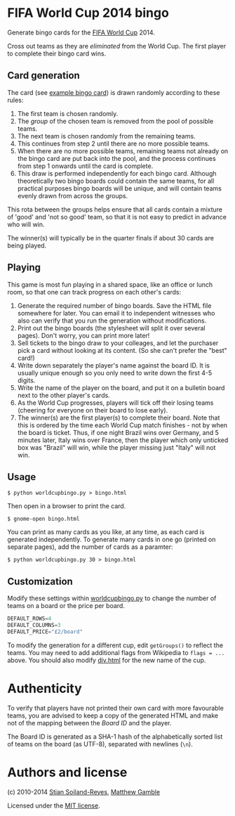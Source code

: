 # FIFA World Cup 2014 bingo

Generate bingo cards for the [FIFA World Cup](http://www.fifa.com/worldcup/index.html) 2014.

Cross out teams as they are *eliminated* from the World Cup. The first player to complete their bingo card wins.

## Card generation

The card (see [example bingo card](example.html)) is drawn randomly according
to these rules:

1.   The first team is chosen randomly.
2.   The *group* of the chosen team is removed from the pool of possible teams.
3.   The next team is chosen randomly from the remaining teams.
4.   This continues from step 2 until there are no more possible teams.
5.   When there are no more possible teams, remaining teams not already on the bingo card are put back into the pool, and the process continues from step 1 onwards until the card is complete.
6.   This draw is performed independently for each bingo card. Although theoretically two bingo boards could contain the same teams, for all practical purposes bingo boards will be unique, and will contain teams evenly drawn from across the groups.

This rota between the groups helps ensure that all cards contain a mixture of
'good' and 'not so good' team, so that it is not easy to predict in advance who
will win.

The winner(s) will typically be in the quarter finals if about 30 cards are being played.

## Playing

This game is most fun playing in a shared space, like an office or lunch room, so that one can track
progress on each other's cards: 

1. Generate the required number of bingo boards. Save the HTML file somewhere for later. You can
   email it to independent witnesses who also can verify that you run the generation
   without modifications.
2. Print out the bingo boards (the stylesheet will split it over several
   pages). Don't worry, you can print more later! 
3. Sell tickets to the bingo draw to your colleages, and let the purchaser pick
   a card without looking at its content. (So she can't prefer the "best" card!)
4. Write down separately the player's name against the board ID. It is
   usually unique enough so you only need to write down the first 4-5 digits.
5. Write the name of the player on the board, and put it on a bulletin board next
   to the other player's cards.
6. As the World Cup progresses, players will tick off their losing teams
   (cheering for everyone on their board to lose early).
7. The winner(s) are the first player(s) to complete their board. Note that this
   is ordered by the time each World Cup match finishes - not by when 
   the board is ticket. Thus, if one night Brazil wins over Germany, and 5
   minutes later, Italy wins over France, then the player which only unticked box was
   "Brazil" will win, while the player missing just "Italy" will not win.
   


## Usage

    $ python worldcupbingo.py > bingo.html

Then open in a browser to print the card.

    $ gnome-open bingo.html


You can print as many cards as you like, at any time, as each card is generated independently. 
To generate many cards in one go (printed on separate pages), add the number of cards as a paramter:

    $ python worldcupbingo.py 30 > bingo.html

## Customization

Modify these settings within [worldcupbingo.py](worldcupbingo.py) to change the
number of teams on a board or the price per board.

```python
DEFAULT_ROWS=4
DEFAULT_COLUMNS=3
DEFAULT_PRICE="£2/board"
```

To modify the generation for a different cup, edit `getGroups()` to reflect the 
teams. You may need to add additional flags from Wikipedia to `flags = ...`
above.  You should also modify [div.html](div.html) for the new name of the cup.

# Authenticity

To verify that players have not printed their own card with more favourable
teams, you are advised to keep a copy of the generated HTML and make not of
the mapping between the *Board ID* and the player.

The Board ID is generated as a SHA-1 hash of the alphabetically sorted list of
teams on the board (as UTF-8), separated with newlines (`\n`). 

# Authors and license

(c) 2010-2014 
  [Stian Soiland-Reyes](http://orcid.org/0000-0001-9842-9718), 
  [Matthew Gamble](http://orcid.org/0000-0003-4913-1485)

Licensed under the [MIT license](LICENSE).


